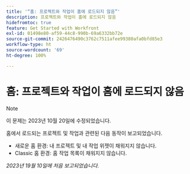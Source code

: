 ```yaml
---
title: '“홈: 프로젝트와 작업이 홈에 로드되지 않음”'
description: 프로젝트와 작업이 홈에 로드되지 않음
hidefromtoc: true
feature: Get Started with Workfront
exl-id: 01498e80-af59-44c8-990b-69a6332bb72e
source-git-commit: 2426476490c3762c7511afee99380afa0bfd85e3
workflow-type: ht
source-wordcount: '69'
ht-degree: 100%

---
```


# 홈: 프로젝트와 작업이 홈에 로드되지 않음

>[!NOTE]
>
>이 문제는 2023년 10월 20일에 수정되었습니다.

홈에서 로드되는 프로젝트 및 작업과 관련된 다음 동작이 보고되었습니다.

* 새로운 홈 환경: 내 프로젝트 및 내 작업 위젯이 채워지지 않습니다.
* Classic 홈 환경: 홈 작업 목록이 채워지지 않습니다.

_2023년 19월 10일에 처음 보고되었습니다._
